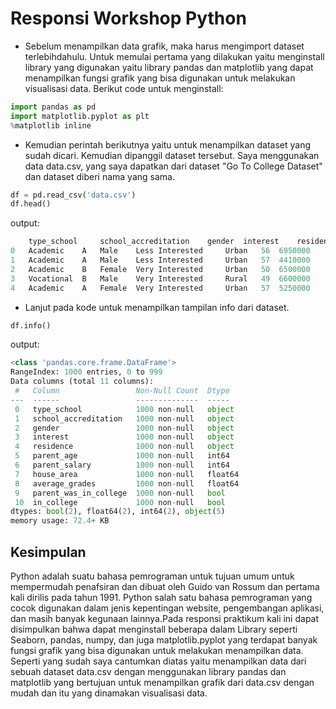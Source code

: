 # Responsi Workshop Python
- Sebelum menampilkan data grafik, maka harus mengimport dataset terlebihdahulu. Untuk memulai pertama yang dilakukan yaitu menginstall library yang digunakan yaitu library pandas dan matplotlib yang dapat menampilkan fungsi grafik yang bisa digunakan untuk melakukan visualisasi data.
Berikut code untuk menginstall:
```python
import pandas as pd
import matplotlib.pyplot as plt
%matplotlib inline
```

- Kemudian perintah berikutnya yaitu untuk menampilkan dataset yang sudah dicari. Kemudian dipanggil dataset tersebut. Saya menggunakan data data.csv, yang saya dapatkan dari dataset "Go To College Dataset" dan dataset diberi nama yang sama.
```python
df = pd.read_csv('data.csv')
df.head()
```
output:
```python
 	type_school 	school_accreditation 	gender 	interest 	residence 	parent_age 	parent_salary 	house_area 	average_grades 	parent_was_in_college 	in_college
0 	Academic 	A 	Male 	Less Interested 	Urban 	56 	6950000 	83.0 	84.09 	False 	True
1 	Academic 	A 	Male 	Less Interested 	Urban 	57 	4410000 	76.8 	86.91 	False 	True
2 	Academic 	B 	Female 	Very Interested 	Urban 	50 	6500000 	80.6 	87.43 	False 	True
3 	Vocational 	B 	Male 	Very Interested 	Rural 	49 	6600000 	78.2 	82.12 	True 	True
4 	Academic 	A 	Female 	Very Interested 	Urban 	57 	5250000 	75.1 	86.79 	False 	False
```

- Lanjut pada kode untuk menampilkan tampilan info dari dataset.
```python
df.info()
```
output:
```python
<class 'pandas.core.frame.DataFrame'>
RangeIndex: 1000 entries, 0 to 999
Data columns (total 11 columns):
 #   Column                 Non-Null Count  Dtype  
---  ------                 --------------  -----  
 0   type_school            1000 non-null   object 
 1   school_accreditation   1000 non-null   object 
 2   gender                 1000 non-null   object 
 3   interest               1000 non-null   object 
 4   residence              1000 non-null   object 
 5   parent_age             1000 non-null   int64  
 6   parent_salary          1000 non-null   int64  
 7   house_area             1000 non-null   float64
 8   average_grades         1000 non-null   float64
 9   parent_was_in_college  1000 non-null   bool   
 10  in_college             1000 non-null   bool   
dtypes: bool(2), float64(2), int64(2), object(5)
memory usage: 72.4+ KB
```

## Kesimpulan
Python adalah suatu bahasa pemrograman untuk tujuan umum untuk mempermudah penafsiran dan dibuat oleh Guido van Rossum dan pertama kali dirilis pada tahun 1991. Python salah satu bahasa pemrograman yang cocok digunakan dalam jenis kepentingan website, pengembangan aplikasi, dan masih banyak kegunaan lainnya.Pada responsi praktikum kali ini dapat disimpulkan bahwa dapat menginstall beberapa dalam Library seperti Seaborn, pandas, numpy, dan juga matplotlib.pyplot yang terdapat banyak fungsi grafik yang bisa digunakan untuk melakukan menampilkan data. Seperti yang sudah saya cantumkan diatas yaitu menampilkan data dari sebuah dataset data.csv dengan menggunakan library pandas dan matplotlib yang bertujuan untuk menampilkan grafik dari data.csv dengan mudah dan itu yang dinamakan visualisasi data. 